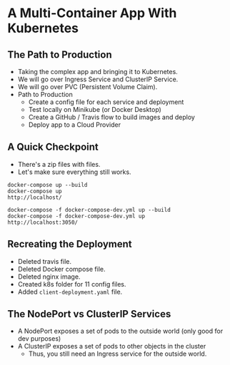 # A Multi-Container App With Kubernetes

## The Path to Production

* Taking the complex app and bringing it to Kubernetes.
* We will go over Ingress Service and ClusterIP Service.
* We will go over PVC (Persistent Volume Claim).
* Path to Production
  * Create a config file for each service and deployment
  * Test locally on Minikube (or Docker Desktop)
  * Create a GitHub / Travis flow to build images and deploy
  * Deploy app to a Cloud Provider

## A Quick Checkpoint

* There's a zip files with files.
* Let's make sure everything still works.

```
docker-compose up --build
docker-compose up
http://localhost/

docker-compose -f docker-compose-dev.yml up --build
docker-compose -f docker-compose-dev.yml up
http://localhost:3050/
```

## Recreating the Deployment

* Deleted travis file.
* Deleted Docker compose file.
* Deleted nginx image.
* Created k8s folder for 11 config files.
* Added `client-deployment.yaml` file.

## The NodePort vs ClusterIP Services

* A NodePort exposes a set of pods to the outside world (only good for dev purposes)
* A ClusterIP exposes a set of pods to other objects in the cluster
  * Thus, you still need an Ingress service for the outside world.

